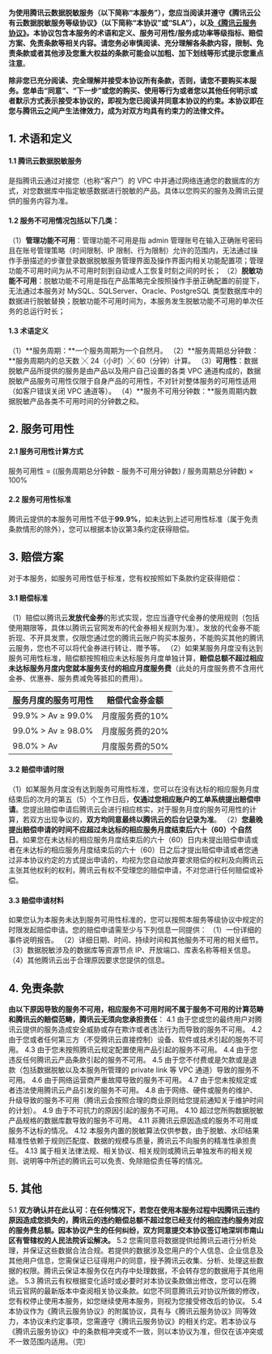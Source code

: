 **为使用腾讯云数据脱敏服务（以下简称“本服务”），您应当阅读并遵守《腾讯云公有云数据脱敏服务等级协议》（以下简称“本协议”或“SLA”），以及[《腾讯云服务协议》](https://cloud.tencent.com/document/product/301/1967)。本协议包含本服务的术语和定义、服务可用性/服务成功率等级指标、赔偿方案、免责条款等相关内容。请您务必审慎阅读、充分理解各条款内容，限制、免责条款或者其他涉及您重大权益的条款可能会以加粗、加下划线等形式提示您重点注意**。

**除非您已充分阅读、完全理解并接受本协议所有条款，否则，请您不要购买本服务。您单击“同意”、“下一步”或您的购买、使用等行为或者您以其他任何明示或者默示方式表示接受本协议的，即视为您已阅读并同意本协议的约束。本协议即在您与腾讯云之间产生法律效力，成为对双方均具有约束力的法律文件。**

## 1. 术语和定义
#### 1.1 腾讯云数据脱敏服务
是指腾讯云通过对接您（也称“客户”）的 VPC 中并通过网络连通您的数据库的方式，对您数据库中指定敏感数据进行脱敏的产品。具体以您购买的服务及腾讯云提供的服务内容为准。
#### 1.2 服务不可用情况包括以下几类：
（1）**管理功能不可用**：管理功能不可用是指 admin 管理账号在输入正确账号密码且在账号管理策略（时间限制、IP 限制、行为限制）允许的范围内，无法通过操作手册描述的步骤登录数据脱敏服务管理界面及操作界面内相关功能配置项；管理功能不可用时间为从不可用时刻到自动或人工恢复时刻之间的时长；
（2）**脱敏功能不可用**：脱敏功能不可用是指在产品策略完全按照操作手册正确配置的前提下，无法通过本服务对 MySQL、SQLServer、Oracle、PostgreSQL 类型数据库中的数据进行脱敏替换；脱敏功能不可用时间为，本服务发生脱敏功能不可用的单次任务的总运行时长；
#### 1.3  术语定义
（1）**服务周期：**一个服务周期为一个自然月。
（2）**服务周期总分钟数：**服务周期内的总天数 ╳ 24（小时）╳ 60（分钟）计算。
（3）**可用性**：数据脱敏产品所提供的服务是由产品以及用户自己设置的各类 VPC 通道构成的，数据脱敏产品服务可用性仅限于自身产品的可用性，不对针对整体服务的可用性适用（如客户错误关闭 VPC 通道等）。
（4）**服务不可用分钟数：**服务周期内数据脱敏产品各类不可用时间的分钟数之和。
## 2. 服务可用性
#### 2.1 服务可用性计算方式
服务可用性 = ((服务周期总分钟数 - 服务不可用分钟数) / 服务周期总分钟数) × 100%
#### 2.2 服务可用性标准
腾讯云提供的本服务可用性不低于**99.9%**，如未达到上述可用性标准（属于免责条款情形的除外），您可以根据本协议第3条约定获得赔偿。
## 3. 赔偿方案
对于本服务，如服务可用性低于标准，您有权按照如下条款约定获得赔偿：
#### 3.1 赔偿标准
（1）赔偿以腾讯云**发放代金券**的形式实现，您应当遵守代金券的使用规则（包括使用期限等，具体以腾讯云官网发布的代金券相关规则为准）。发放的代金券不能折现、不开具发票，仅限您通过您的腾讯云账户购买本服务，不能购买其他的腾讯云服务，您也不可以将代金券进行转让、赠予等。
（2）如果某服务月度没有达到服务可用性标准，赔偿额按照相应未达标服务月度单独计算，**赔偿总额不超过相应未达标服务月度内您就本服务支付的相应月度服务费**（此处的月度服务费不含用代金券、优惠券、服务费减免等抵扣的费用）。

| 服务月度的服务可用性 | 赔偿代金券金额| 
|---------|---------|
| 99.9% > Av ≥ 99.0%| 月度服务费的10% | 
| 99.0% > Av ≥ 98.0% | 月度服务费的20% | 
|98.0% > Av  | 月度服务费的50% | 

#### 3.2 赔偿申请时限
（1）如某服务月度没有达到服务可用性标准，您可以在没有达标的相应服务月度结束后的次月的第五（5）个工作日后，**仅通过您相应账户的工单系统提出赔偿申请**。您提出赔偿申请后腾讯云会进行相应核实，对于服务月度的服务可用性的计算，若双方出现争议的，**双方均同意最终以腾讯云的后台记录为准**。
（2）**您最晚提出赔偿申请的时间不应超过未达标的相应服务月度结束后六十（60）个自然日**。如果您在未达标的相应服务月度结束后的六十（60）日内未提出赔偿申请或者在未达标的相应服务月度结束后的六十（60）日之后才提出赔偿申请或者您通过非本协议约定的方式提出申请的，均视为您自动放弃要求赔偿的权利及向腾讯云主张其他权利的权利，腾讯云有权不受理您的赔偿申请，不对您进行任何赔偿或补偿。
#### 3.3 赔偿申请材料
如果您认为本服务未达到服务可用性标准的，您可以按照本服务等级协议中规定的时限发起赔偿申请。您的赔偿申请需至少与下列信息一同提供：
（1）一份详细的事件说明报告。
（2）详细日期、时间、持续时间和其他服务不可用的相关细节。
（3）数据脱敏涉及的数据库等资源节点 IP、开放端口、库表名称等相关信息。
（4）其他腾讯云出于合理原因要求您提供的信息。
## 4. 免责条款
**由以下原因导致的服务不可用，相应服务不可用时间不属于服务不可用的计算范畴和腾讯云的赔偿范畴，腾讯云无须向您承担责任**：
4.1 由于您或您的最终用户对腾讯云提供的服务造成安全威胁或存在欺诈或者违法行为而导致的服务不可用。
4.2 由于您或者任何第三方（不受腾讯云直接控制）设备、软件或技术引起的服务不可用。
4.3 由于您未按照腾讯云规定配置使用产品引起的服务不可用。
4.4 由于您违反任何腾讯云产品条款引起的服务不可用。
4.5 由于您不付费或是欠款或是退款（包括数据脱敏以及本服务所管理的 private link 等 VPC 通道）导致的服务不可用。
4.6 由于网络运营商严重故障导致的服务不可用。
4.7 由于您未按规定或者违法使用腾讯云产品引发的服务不可用。
4.8 由于网络、硬件或服务的维护、升级导致的服务不可用（腾讯云会按照合理的商业原则给您提前通知关于维护时间的计划）。
4.9 由于不可抗力的原因引起的服务不可用。
4.10 超过您所购数据脱敏产品规格的数据库数导致的服务不可用。
4.11 非腾讯云原因造成的服务不可用或服务不达标的情况。
4.12 本服务内置的脱敏算法仅供参数，由于脱敏、水印结果精准性依赖于规则匹配度、数据的规模与质量，腾讯云不向服务的精准性承担责任。
4.13 属于相关法律法规、相关协议、相关规则或腾讯云单独发布的相关规则、说明等中所述的腾讯云可以免责、免除赔偿责任等的情况。
## 5. 其他
5.1 **双方确认并在此认可：在任何情况下，若您在使用本服务过程中因腾讯云违约原因造成您损失的，腾讯云的违约赔偿总额不超过您已经支付的相应违约服务对应的服务费总额。因本协议产生的任何纠纷，双方同意提交本协议签订地深圳市南山区有管辖权的人民法院诉讼解决。**
5.2 您需同意将数据提供给腾讯云进行分析处理，并保证这些数据合法合规。若提供的数据涉及您用户的个人信息、企业信息及其他用户信息，您需保证已征得用户的同意，授予腾讯云收集、分析、处理这些数据的权限。腾讯云保证本服务仅在内存中处理数据，不会转存您的数据用于其他用途。
5.3 腾讯云有权根据变化适时或必要时对本协议条款做出修改，您可以在腾讯云官网的最新版本中查阅相关协议条款。如您不同意腾讯云对协议所做的修改，您有权停止使用本服务，如您继续使用本服务，则视为您接受修改后的协议。
5.4 本协议作为《腾讯云服务协议》的附属协议，具有与《腾讯云服务协议》同等效力，本协议未约定事项，您需遵守《腾讯云服务协议》的相关约定。若本协议与《腾讯云服务协议》中的条款相冲突或不一致，则以本协议为准，但仅在该冲突或不一致范围内适用。（完）

